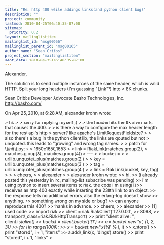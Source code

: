 ```yaml
---
title: "Re: http 400 while addings links(and python client bug)"
description: ""
project: community
lastmod: 2010-04-25T06:40:35-07:00
sitemap:
  priority: 0.2
layout: mailinglistitem
mailinglist_id: "msg00166"
mailinglist_parent_id: "msg00165"
author_name: "Sean Cribbs"
project_section: "mailinglistitem"
sent_date: 2010-04-25T06:40:35-07:00
---
```



Alexander,

The solution is to send multiple instances of the same header, which is valid 
HTTP. Split your long headers (I'm guessing "Link"?) into &lt; 8K chunks.

Sean Cribbs 
Developer Advocate
Basho Technologies, Inc.
http://basho.com/

On Apr 25, 2010, at 6:28 AM, alexander krohn wrote:

&gt; hi.
&gt; 
&gt; sorry for replying myself ;)
&gt; 
&gt; the header hits the 8k size mark, that causes the 400.
&gt; 
&gt; is there a way to configure the max header length for the rest api's http 
&gt; server? like apache's LimitRequestFieldsize?
&gt; 
&gt; also there's a bug in the python client lib, the links are qouted but not 
&gt; unquoted. this leads to "growing" and wrong tag names.
&gt; 
&gt; patch for \\_\\_init\\_\\_.py:
&gt; 
&gt; 1650c1650,1653
&gt; &lt; link = RiakLink(matches.group(2), 
&gt; matches.group(3), matches.group(4))
&gt; ---
&gt; &gt; bucket = 
&gt; &gt; urllib.unquote\\_plus(matches.group(2))
&gt; &gt; key = urllib.unquote\\_plus(matches.group(3))
&gt; &gt; tag = urllib.unquote\\_plus(matches.group(4))
&gt; &gt; link = RiakLink(bucket, key, tag)
&gt; 
&gt; 
&gt; cheers,
&gt; 
&gt; alexander
&gt; 
&gt; alexander krohn wrote:
&gt;&gt; hi.
&gt;&gt; (i already posted this yesterday in irc, mailing-list subscribe was pending)
&gt;&gt; i'm using python to insert several items to riak. the code i'm using[1] 
&gt;&gt; receives an http 400 exactly while inserting the 238th link to an object.
&gt;&gt; the response tells no additional errors, also the erlang-log doesn't show 
&gt;&gt; anything.
&gt;&gt; something wrong on my side or bug?
&gt;&gt; can anyone reproduce this 400?
&gt;&gt; thanks in advance.
&gt;&gt; cheers,
&gt;&gt; alexander
&gt;&gt; [1] used code:
&gt;&gt; import riak
&gt;&gt; client = riak.RiakClient('127.0.0.1',
&gt;&gt; 8098,
&gt;&gt; transport\\_class=riak.RiakHttpTransport)
&gt;&gt; print "client alive: ", client.is\\_alive()
&gt;&gt; bucket = client.bucket('t1')
&gt;&gt; a = bucket.new('a', (1, 2, 3))
&gt;&gt; for i in range(1000):
&gt;&gt; x = bucket.new('x\\_%i' % i, i)
&gt;&gt; x.store()
&gt;&gt; print "stored", i + 1, "items"
&gt;&gt; a.add\\_link(x, 'dings').store()
&gt;&gt; print "stored", i + 1, "links"
&gt; 
